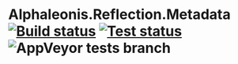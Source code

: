 # Alphaleonis.Reflection.Metadata [![Build status](https://ci.appveyor.com/api/projects/status/88ajelp6mybljm84/branch/master?svg=true)](https://ci.appveyor.com/project/alphaleonis/alphaleonis-reflection-metadata/branch/master) [![Test status](https://img.shields.io/appveyor/tests/alphaleonis/alphaleonis-reflection-metadata.svg)](https://ci.appveyor.com/project/alphaleonis/alphaleonis-reflection-metadata/build/tests) ![AppVeyor tests branch](https://img.shields.io/appveyor/tests/alphaleonis/alphaleonis-reflection-metadata//master.svg?style=for-the-badge)
